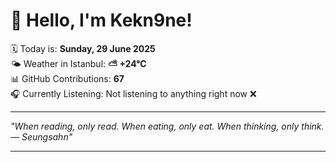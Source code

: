 # 👋 Hello, I'm Kekn9ne!

🗓️ Today is: **Sunday, 29 June 2025**  
🌤️ Weather in Istanbul: **⛅️  +24°C**  
📊 GitHub Contributions: **67**  
🎧 Currently Listening: Not listening to anything right now ❌

---

_"When reading, only read. When eating, only eat. When thinking, only think. — *Seungsahn*"_

---
